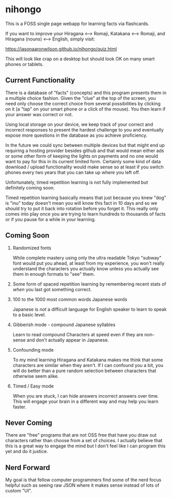 # nihongo

This is a FOSS single page webapp for learning facts via flashcards.

If you want to improve your Hiragana <--> Romaji, Katakana <-->
Romaji, and Hiragana (nouns) <--> English, simply visit:

  https://jasonaaronwilson.github.io/nihongo/quiz.html

This will look like crap on a desktop but should look OK on many smart
phones or tablets.

## Current Functionality

There is a database of "facts" (concepts) and this program presents
them in a multiple choice fashion. Given the "clue" at the top of the
screen, you need only choose the correct choice from several
possibilities by clicking on it (a "tap" on your smart phone or a
click of the mouse). You then learn if your answer was correct or not.

Using local storage on your device, we keep track of your correct and
incorrect responses to present the hardest challenge to you and
eventually expose more questions in the database as you achieve
proficiency.

In the future we could sync between multiple devices but that might
end up requiring a hosting provider besides github and that would mean
either ads or some other form of keeping the lights on payments and no
one would want to pay for this in its current limited form. Certainly
some kind of data download / upload functionality would make sense so
at least if you switch phones every two years that you can take up
where you left off.

Unfortunately, timed repetition learning is not fully implemented but
definitely coming soon.

Timed repetition learning basically means that just because you knew
"dog" is "inu" today doesn't mean you will know this fact in 10 days
and so we should try to put it back into rotation before you forget
it. This really only comes into play once you are trying to learn
hundreds to thousands of facts or if you pause for a while in your
learning.

## Coming Soon

1. Randomized fonts

   While complete mastery using only the ultra readable Tokyo "subway"
   font would put you ahead, at least from my experience, you won't
   really understand the characters you actually know unless you
   actually see them in enough formats to "see" them.

1. Some form of spaced repetition learning by remembering recent
   stats of *when* you last got something correct.

2. 100 to the 1000 most common words Japanese words

   Japanese is *not* a difficult language for English speaker to
   learn to speak to a basic level.

3. Gibberish mode - compound Japanese syllables 

   Learn to read compound Characters at speed even if they are
   non-sense and don't actually appear in Japanese.

4. Confounding mode

   To my mind learning Hiragana and Katakana makes me think that some
   characters are similar when they aren't. If I can confound you a
   bit, you will do better than a pure random selection between
   characters that otherwise seem alike.

5. Timed / Easy mode

   When you are stuck, I can hide answers incorrect answers over
   time. This will engage your brain in a different way and may help
   you learn faster.

## Never Coming

There are "free" programs that are not OSS free that have you draw out
characters rather than choose from a set of choices. I actually believe
that this is a great way to engage the mind but I don't feel like I
can program this yet and do it justice.

## Nerd Forward

My goal is that fellow computer programmers find some of the nerd
focus helpful such as seeing raw JSON where it makes sense instead of
lots of custom "UI".

